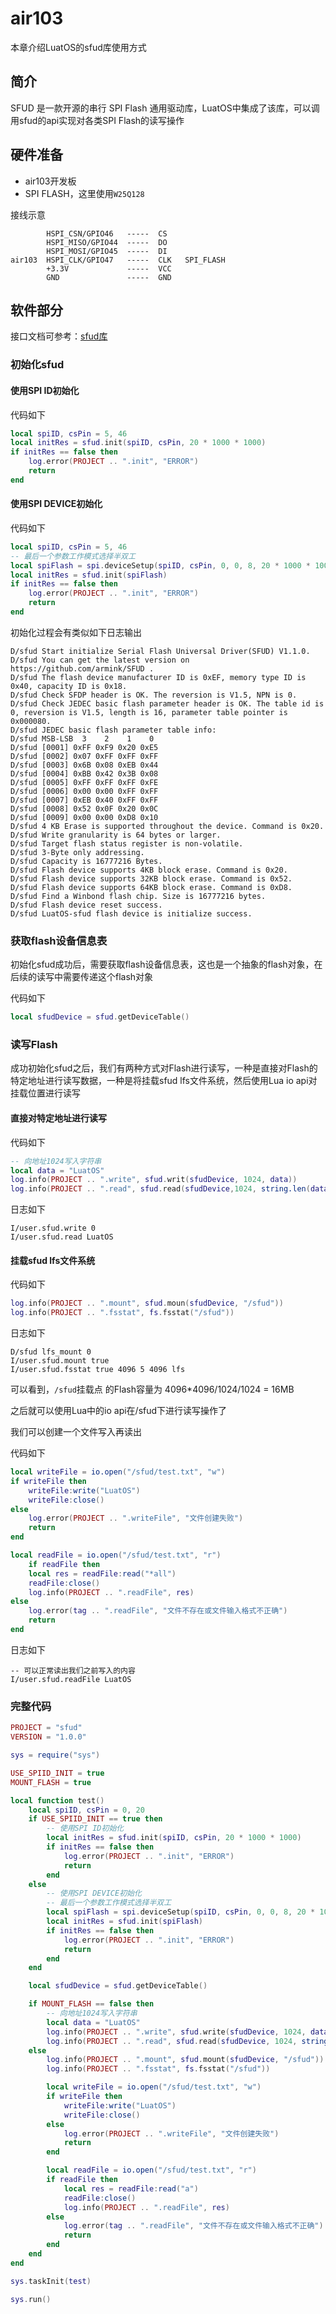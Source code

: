 # air103

本章介绍LuatOS的sfud库使用方式

## 简介

SFUD 是一款开源的串行 SPI Flash 通用驱动库，LuatOS中集成了该库，可以调用sfud的api实现对各类SPI Flash的读写操作

## 硬件准备

+ air103开发板
+ SPI FLASH，这里使用`W25Q128`

接线示意

```example
        HSPI_CSN/GPIO46   -----  CS
        HSPI_MISO/GPIO44  -----  DO
        HSPI_MOSI/GPIO45  -----  DI
air103  HSPI_CLK/GPIO47   -----  CLK   SPI_FLASH
        +3.3V             -----  VCC
        GND               -----  GND
```

## 软件部分

接口文档可参考：[sfud库](https://wiki.luatos.com/api/sfud.html)

### 初始化sfud

#### 使用SPI ID初始化

代码如下

```lua
local spiID, csPin = 5, 46
local initRes = sfud.init(spiID, csPin, 20 * 1000 * 1000)
if initRes == false then
    log.error(PROJECT .. ".init", "ERROR")
    return
end
```

#### 使用SPI DEVICE初始化

代码如下

```lua
local spiID, csPin = 5, 46
-- 最后一个参数工作模式选择半双工
local spiFlash = spi.deviceSetup(spiID, csPin, 0, 0, 8, 20 * 1000 * 1000, spi.MSB, 1, 0)
local initRes = sfud.init(spiFlash)
if initRes == false then
    log.error(PROJECT .. ".init", "ERROR")
    return
end
```

初始化过程会有类似如下日志输出

```log
D/sfud Start initialize Serial Flash Universal Driver(SFUD) V1.1.0. 
D/sfud You can get the latest version on https://github.com/armink/SFUD . 
D/sfud The flash device manufacturer ID is 0xEF, memory type ID is 0x40, capacity ID is 0x18. 
D/sfud Check SFDP header is OK. The reversion is V1.5, NPN is 0. 
D/sfud Check JEDEC basic flash parameter header is OK. The table id is 0, reversion is V1.5, length is 16, parameter table pointer is 0x000080. 
D/sfud JEDEC basic flash parameter table info: 
D/sfud MSB-LSB  3    2    1    0 
D/sfud [0001] 0xFF 0xF9 0x20 0xE5 
D/sfud [0002] 0x07 0xFF 0xFF 0xFF 
D/sfud [0003] 0x6B 0x08 0xEB 0x44 
D/sfud [0004] 0xBB 0x42 0x3B 0x08 
D/sfud [0005] 0xFF 0xFF 0xFF 0xFE 
D/sfud [0006] 0x00 0x00 0xFF 0xFF 
D/sfud [0007] 0xEB 0x40 0xFF 0xFF 
D/sfud [0008] 0x52 0x0F 0x20 0x0C 
D/sfud [0009] 0x00 0x00 0xD8 0x10 
D/sfud 4 KB Erase is supported throughout the device. Command is 0x20. 
D/sfud Write granularity is 64 bytes or larger. 
D/sfud Target flash status register is non-volatile. 
D/sfud 3-Byte only addressing. 
D/sfud Capacity is 16777216 Bytes. 
D/sfud Flash device supports 4KB block erase. Command is 0x20. 
D/sfud Flash device supports 32KB block erase. Command is 0x52. 
D/sfud Flash device supports 64KB block erase. Command is 0xD8. 
D/sfud Find a Winbond flash chip. Size is 16777216 bytes. 
D/sfud Flash device reset success. 
D/sfud LuatOS-sfud flash device is initialize success. 
```

### 获取flash设备信息表

初始化sfud成功后，需要获取flash设备信息表，这也是一个抽象的flash对象，在后续的读写中需要传递这个flash对象

代码如下

```lua
local sfudDevice = sfud.getDeviceTable()
```

### 读写Flash

成功初始化sfud之后，我们有两种方式对Flash进行读写，一种是直接对Flash的特定地址进行读写数据，一种是将挂载sfud lfs文件系统，然后使用Lua io api对挂载位置进行读写

#### 直接对特定地址进行读写

代码如下

```lua
-- 向地址1024写入字符串
local data = "LuatOS"
log.info(PROJECT .. ".write", sfud.writ(sfudDevice, 1024, data))
log.info(PROJECT .. ".read", sfud.read(sfudDevice,1024, string.len(data)))
```

日志如下

```log
I/user.sfud.write 0
I/user.sfud.read LuatOS
```

#### 挂载sfud lfs文件系统

代码如下

```lua
log.info(PROJECT .. ".mount", sfud.moun(sfudDevice, "/sfud"))
log.info(PROJECT .. ".fsstat", fs.fsstat("/sfud"))
```

日志如下

```log
D/sfud lfs_mount 0
I/user.sfud.mount true
I/user.sfud.fsstat true 4096 5 4096 lfs
```

可以看到，`/sfud`挂载点 的Flash容量为 4096*4096/1024/1024 = 16MB

之后就可以使用Lua中的io api在/sfud下进行读写操作了

我们可以创建一个文件写入再读出

代码如下

```lua
local writeFile = io.open("/sfud/test.txt", "w")
if writeFile then
    writeFile:write("LuatOS")
    writeFile:close()
else
    log.error(PROJECT .. ".writeFile", "文件创建失败")
    return
end

local readFile = io.open("/sfud/test.txt", "r")
    if readFile then
    local res = readFile:read("*all")
    readFile:close()
    log.info(PROJECT .. ".readFile", res)
else
    log.error(tag .. ".readFile", "文件不存在或文件输入格式不正确")
    return
end
```

日志如下

```log
-- 可以正常读出我们之前写入的内容
I/user.sfud.readFile LuatOS
```

### 完整代码

```lua
PROJECT = "sfud"
VERSION = "1.0.0"

sys = require("sys")

USE_SPIID_INIT = true
MOUNT_FLASH = true

local function test()
    local spiID, csPin = 0, 20
    if USE_SPIID_INIT == true then
        -- 使用SPI ID初始化
        local initRes = sfud.init(spiID, csPin, 20 * 1000 * 1000)
        if initRes == false then
            log.error(PROJECT .. ".init", "ERROR")
            return
        end
    else
        -- 使用SPI DEVICE初始化
        -- 最后一个参数工作模式选择半双工
        local spiFlash = spi.deviceSetup(spiID, csPin, 0, 0, 8, 20 * 1000 * 1000, spi.MSB, 1, 0)
        local initRes = sfud.init(spiFlash)
        if initRes == false then
            log.error(PROJECT .. ".init", "ERROR")
            return
        end
    end

    local sfudDevice = sfud.getDeviceTable()

    if MOUNT_FLASH == false then
        -- 向地址1024写入字符串
        local data = "LuatOS"
        log.info(PROJECT .. ".write", sfud.write(sfudDevice, 1024, data))
        log.info(PROJECT .. ".read", sfud.read(sfudDevice, 1024, string.len(data)))
    else
        log.info(PROJECT .. ".mount", sfud.mount(sfudDevice, "/sfud"))
        log.info(PROJECT .. ".fsstat", fs.fsstat("/sfud"))

        local writeFile = io.open("/sfud/test.txt", "w")
        if writeFile then
            writeFile:write("LuatOS")
            writeFile:close()
        else
            log.error(PROJECT .. ".writeFile", "文件创建失败")
            return
        end

        local readFile = io.open("/sfud/test.txt", "r")
        if readFile then
            local res = readFile:read("a")
            readFile:close()
            log.info(PROJECT .. ".readFile", res)
        else
            log.error(tag .. ".readFile", "文件不存在或文件输入格式不正确")
            return
        end
    end
end

sys.taskInit(test)

sys.run()
```
